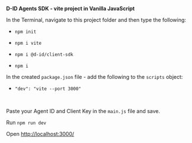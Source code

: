 **D-ID Agents SDK - vite project in Vanilla JavaScript**

In the Terminal, navigate to this project folder and then type the following:

- `npm init`

- `npm i vite`

- `npm i @d-id/client-sdk`

- `npm i`

In the created `package.json` file -  add the following to the `scripts` object:

- `"dev": "vite --port 3000"`


<br>

Paste your Agent ID and Client Key in the `main.js` file and save.

Run `npm run dev`

Open [http://localhost:3000/](http://localhost:3000/)
